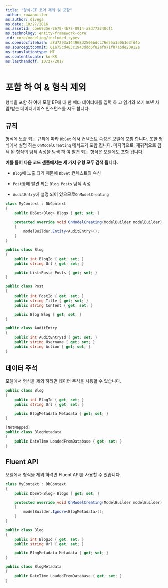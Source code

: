 ```yaml
---
title: "형식-EF 코어 제외 및 포함"
author: rowanmiller
ms.author: divega
ms.date: 10/27/2016
ms.assetid: cbe6935e-2679-4b77-8914-a8d772240cf1
ms.technology: entity-framework-core
uid: core/modeling/included-types
ms.openlocfilehash: a8d7293a144968d2506bdcc76e55a1a0b1e3fd4b
ms.sourcegitcommit: 01a75cd483c1943ddd6f82af971f07abde20912e
ms.translationtype: MT
ms.contentlocale: ko-KR
ms.lasthandoff: 10/27/2017
---
```

# <a name="including--excluding-types"></a>포함 하 여 & 형식 제외

형식을 포함 하 여에 모델 EF에 대 한 메타 데이터에를 입력 하 고 읽기와 쓰기 보낸 사람/받는 데이터베이스 인스턴스를 시도 합니다.

## <a name="conventions"></a>규칙

형식에 노출 되는 규칙에 따라 `DbSet` 에서 컨텍스트 속성은 모델에 포함 합니다. 또한 형식에서 설명 하는 `OnModelCreating` 메서드가 포함 됩니다. 마지막으로, 재귀적으로 검색 된 형식의 탐색 속성을 탐색 하 여 발견 되는 형식은 모델에도 포함 됩니다.

**예를 들어 다음 코드 샘플에서는 세 가지 유형 모두 검색 됩니다.**

* `Blog`에 노출 되기 때문에 `DbSet` 컨텍스트의 속성

* `Post`통해 발견 되는 `Blog.Posts` 탐색 속성

* `AuditEntry`에 설명 되어 있으므로`OnModelCreating`

<!-- [!code-csharp[Main](samples/core/Modeling/Conventions/Samples/IncludedTypes.cs?highlight=3,7,16)] -->
``` csharp
class MyContext : DbContext
{
    public DbSet<Blog> Blogs { get; set; }

    protected override void OnModelCreating(ModelBuilder modelBuilder)
    {
        modelBuilder.Entity<AuditEntry>();
    }
}

public class Blog
{
    public int BlogId { get; set; }
    public string Url { get; set; }

    public List<Post> Posts { get; set; }
}

public class Post
{
    public int PostId { get; set; }
    public string Title { get; set; }
    public string Content { get; set; }

    public Blog Blog { get; set; }
}

public class AuditEntry
{
    public int AuditEntryId { get; set; }
    public string Username { get; set; }
    public string Action { get; set; }
}
```

## <a name="data-annotations"></a>데이터 주석

모델에서 형식을 제외 하려면 데이터 주석을 사용할 수 있습니다.

<!-- [!code-csharp[Main](samples/core/Modeling/DataAnnotations/Samples/IgnoreType.cs?highlight=9)] -->
``` csharp
public class Blog
{
    public int BlogId { get; set; }
    public string Url { get; set; }

    public BlogMetadata Metadata { get; set; }
}

[NotMapped]
public class BlogMetadata
{
    public DateTime LoadedFromDatabase { get; set; }
}
```

## <a name="fluent-api"></a>Fluent API

모델에서 형식을 제외 하려면 Fluent API를 사용할 수 있습니다.

<!-- [!code-csharp[Main](samples/core/Modeling/FluentAPI/Samples/IgnoreType.cs?highlight=7)] -->
``` csharp
class MyContext : DbContext
{
    public DbSet<Blog> Blogs { get; set; }

    protected override void OnModelCreating(ModelBuilder modelBuilder)
    {
        modelBuilder.Ignore<BlogMetadata>();
    }
}

public class Blog
{
    public int BlogId { get; set; }
    public string Url { get; set; }

    public BlogMetadata Metadata { get; set; }
}

public class BlogMetadata
{
    public DateTime LoadedFromDatabase { get; set; }
}
```
